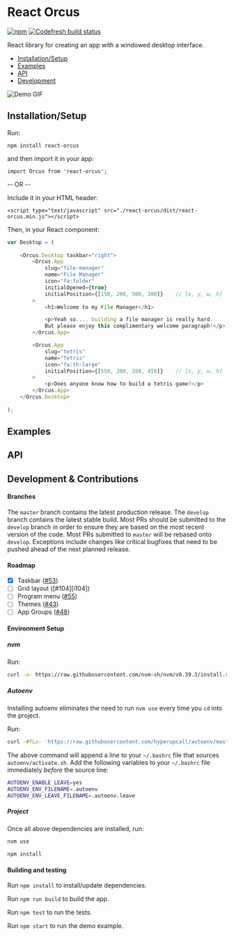 React Orcus
====

[![npm](https://img.shields.io/npm/v/react-orcus)](https://www.npmjs.com/package/react-orcus) [![Codefresh build status](https://g.codefresh.io/api/badges/pipeline/joshuacwebdeveloper/react-orcus%2Fgithub-test-hook?branch=master&key=eyJhbGciOiJIUzI1NiJ9.NWU2NGIwZDk4ZTc3MDkyNWRlMzk4NTY4.1RyVgiNLIw7YYzkLCJLcJtK-p6zRYarO3sCielzfkP4&type=cf-1)](https://g.codefresh.io/public/accounts/joshuacwebdeveloper/pipelines/5e65bd75d7e4d02008a90182)

React library for creating an app with a windowed desktop interface.

- [Installation/Setup](#installation)
- [Examples](#examples)
- [API](#api)
- [Development](#development)

![Demo GIF](demo.gif)

## <a name="installation"></a>Installation/Setup
Run:

`npm install react-orcus`

and then import it in your app:

`import Orcus from 'react-orcus';`

-- OR --

Include it in your HTML header:

`<script type="text/javascript" src="./react-orcus/dist/react-orcus.min.js"></script>`

Then, in your React component:
```JavaScript
var Desktop = (
    
    <Orcus.Desktop taskbar="right">
        <Orcus.App
            slug="file-manager"
            name="File Manager"
            icon="fa:folder"
            initialOpened={true}
            initialPosition={[150, 200, 500, 300]}    // [x, y, w, h]
        >
            <h1>Welcome to my File Manager</h1>

            <p>Yeah so.... building a file manager is really hard.
            But please enjoy this complimentary welcome paragraph!</p>
        </Orcus.App>

        <Orcus.App
            slug="tetris"
            name="Tetris"
            icon="fa:th-large"
            initialPosition={[550, 200, 280, 450]}    // [x, y, w, h]
        >
            <p>Does anyone know how to build a tetris game?</p>
        </Orcus.App>
    </Orcus.Desktop>
    
);
```

## <a name="examples"></a>Examples

## <a name="api"></a>API

## <a name="development"></a>Development & Contributions

#### Branches

The `master` branch contains the latest production release. The `develop` branch
contains the latest stable build. Most PRs should be submitted to the `develop`
branch in order to ensure they are based on the most recent version of the code.
Most PRs submitted to `master` will be rebased onto `develop`. Exceptions
include changes like critical bugfixes that need to be pushed ahead of the next
planned release.

#### Roadmap

- [x] Taskbar ([#53][i53])
- [ ] Grid layout ([#104][i104])
- [ ] Program menu ([#55][i55])
- [ ] Themes ([#43][i43])
- [ ] App Groups ([#48][i48])

[i53]: https://github.com/vallerance/react-orcus/issues/53
[i55]: https://github.com/vallerance/react-orcus/issues/55
[i43]: https://github.com/vallerance/react-orcus/issues/43
[i48]: https://github.com/vallerance/react-orcus/issues/48

#### Environment Setup

##### nvm

Run:

```bash
curl -o- https://raw.githubusercontent.com/nvm-sh/nvm/v0.39.3/install.sh | bash
```

##### Autoenv

Installing autoenv eliminates the need to run `nvm use` every time you `cd`
into the project.

Run:

```bash
curl -#fLo- 'https://raw.githubusercontent.com/hyperupcall/autoenv/master/scripts/install.sh' | sh
```

The above command will append a line to your `~/.bashrc` file that sources
`autoenv/activate.sh`. Add the following variables to your `~/.bashrc` file
immediately _before_ the source line:

```bash
AUTOENV_ENABLE_LEAVE=yes
AUTOENV_ENV_FILENAME=.autoenv
AUTOENV_ENV_LEAVE_FILENAME=.autoenv.leave
```

##### Project

Once all above dependencies are installed, run:

```bash
nvm use

npm install
```

#### Building and testing

Run `npm install` to install/update dependencies.

Run `npm run build` to build the app.

Run `npm test` to run the tests.

Run `npm start` to run the demo example.
